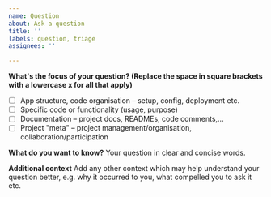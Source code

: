 ```yaml
---
name: Question
about: Ask a question
title: ''
labels: question, triage
assignees: ''

---
```


**What's the focus of your question? (Replace the space in square brackets with a lowercase x for all that apply)**
- [ ] App structure, code organisation – setup, config, deployment etc.
- [ ] Specific code or functionality (usage, purpose)
- [ ] Documentation – project docs, READMEs, code comments,...
- [ ] Project "meta" – project management/organisation, collaboration/participation

**What do you want to know?**
Your question in clear and concise words.

**Additional context**
Add any other context which may help understand your question better, e.g. why it occurred to you, what compelled you to ask it etc.
